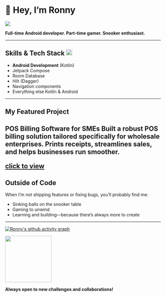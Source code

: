 # 👋 Hey, I’m Ronny

<img src="https://images.steamusercontent.com/ugc/961978316112851075/4452AA443CF755A9B4F7F58E40794A74D6C73B26/?imw=5000&imh=5000&ima=fit&impolicy=Letterbox&imcolor=%23000000&letterbox=false"/>

**Full-time Android developer. Part-time gamer. Snooker enthusiast.**

---

## Skills & Tech Stack <a href="https://kotlinlang.org/" target="_blank" rel="noreferrer"><img src="https://raw.githubusercontent.com/danielcranney/readme-generator/main/public/icons/skills/kotlin-colored.svg" alt="Kotlin" title="Kotlin" width="20" height="20" /></a>


- **Android Development** (Kotlin)
- Jetpack Compose
- Room Database
- Hilt (Dagger)
- Navigation components
- Everything else Kotlin & Android

---
## My Featured Project

 POS Billing Software for SMEs
Built a robust POS billing solution tailored specifically for wholesale enterprises. Prints receipts, streamlines sales, and helps businesses run smoother.  
<a href="https://github.com/ronnydrooid/RetailEase"> <p>click to view</p></a>
---

## Outside of Code

When I’m not shipping features or fixing bugs, you’ll probably find me:
- Sinking balls on the snooker table
- Gaming to unwind
- Learning and building—because there’s always more to create

---

[![Ronny's github activity graph](https://github-readme-activity-graph.vercel.app/graph?username=ronnydrooid&theme=react-dark&hide_border=true&bg_color=09741F&color=E2FFA0&line=8BDE14)](https://github.com/ashutosh00710/github-readme-activity-graph)
    
<img src="https://pbs.twimg.com/media/EhWgxY4WsAAGw2A.png:large" width='150'>

**Always open to new challenges and collaborations!**

